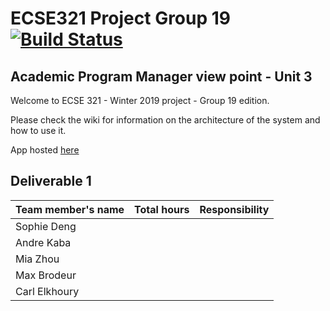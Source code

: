 # ECSE321 Project Group 19 [![Build Status](https://travis-ci.com/McGill-ECSE321-Winter2019/ecse321-group-project-19-1.svg?token=E9CzzJJTQAzyqtGXvYx8&branch=master)](https://travis-ci.com/McGill-ECSE321-Winter2019/ecse321-group-project-19-1)

## Academic Program Manager view point - Unit 3

Welcome to ECSE 321 - Winter 2019 project - Group 19 edition.

Please check the wiki for information on the architecture of the system and how to use it.

[//]: <> (We need to add this when #18 is fixed)
App hosted [here]()

## Deliverable 1

|Team member's name |Total hours |Responsibility         |
|-------------------|------------|-----------------------|
|Sophie Deng        |            |                       |
|Andre Kaba         |            |                       |
|Mia Zhou           |            |                       |
|Max Brodeur        |            |                       |
|Carl Elkhoury      |            |                       |

